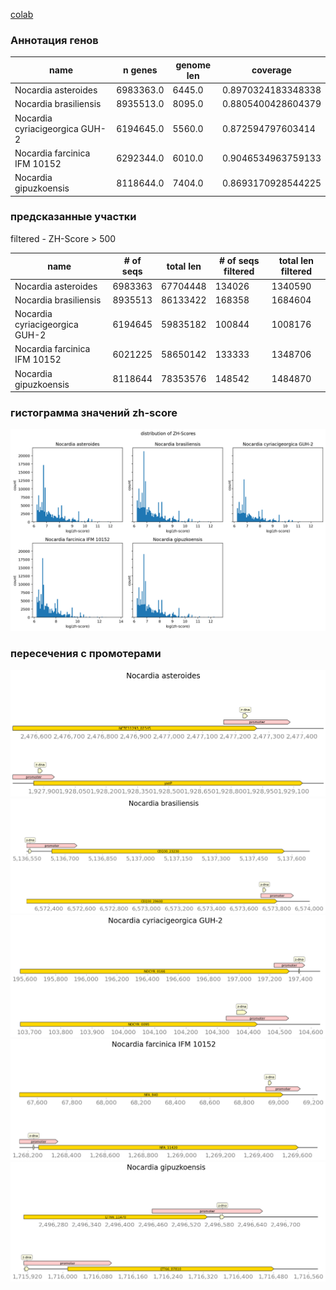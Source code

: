
[colab](https://colab.research.google.com/drive/1peVbJk2SlNMqvEHYrgtiyWO4rYCkpigb?usp=sharing)

### Аннотация генов

|name|n genes|genome len|coverage|
|---|---|---|---|
|Nocardia asteroides|6983363\.0|6445\.0|0\.8970324183348338|
|Nocardia brasiliensis|8935513\.0|8095\.0|0\.8805400428604379|
|Nocardia cyriacigeorgica GUH-2|6194645\.0|5560\.0|0\.872594797603414|
|Nocardia farcinica IFM 10152|6292344\.0|6010\.0|0\.9046534963759133|
|Nocardia gipuzkoensis|8118644\.0|7404\.0|0\.8693170928544225|


### предсказанные участки

filtered - ZH-Score > 500

|name | # of seqs |	total len |	# of seqs filtered 	|total len filtered|
|---|---|---|---|---|
|Nocardia asteroides 	|6983363 	|67704448 	|134026 	|1340590|
|Nocardia brasiliensis 	|8935513 	|86133422 	|168358 	|1684604|
|Nocardia cyriacigeorgica GUH-2 	|6194645 	|59835182 	|100844 	|1008176|
|Nocardia farcinica IFM 10152 	|6021225 	|58650142 	|133333 	|1348706|
|Nocardia gipuzkoensis 	|8118644 	|78353576 	|148542 	|1484870|

### гистограмма значений zh-score

![hist](./img/hist.png)

### пересечения с промотерами

![isec](./img/isec.png)
![isec2](./img/isec2.png)
![isec3](./img/isec3.png)
![isec4](./img/isec4.png)
![isec5](./img/isec5.png)
